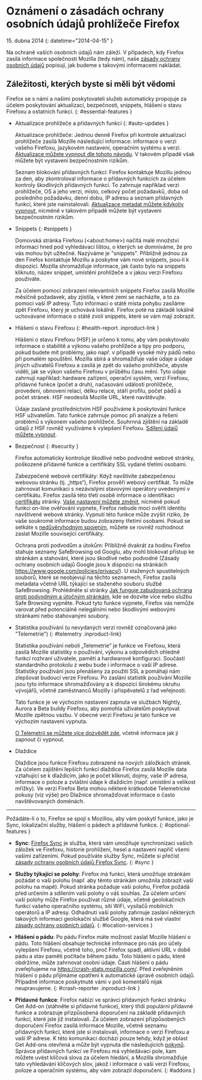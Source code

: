 # Oznámení o zásadách ochrany osobních údajů prohlížeče Firefox

15\. dubna 2014
{: datetime="2014-04-15" }

Na ochraně vašich osobních údajů nám záleží. V případech, kdy Firefox zasílá informace společnosti Mozilla (tedy nám), naše [zásady ochrany osobních údajů](https://www.mozilla.org/privacy/) popisují, jak budeme s takovými informacemi nakládat.

## Záležitosti, kterých byste si měli být vědomi

Firefox se s námi a našimi poskytovateli služeb automaticky propojuje za účelem poskytování aktualizací, bezpečnosti, snippets, hlášení o stavu Firefoxu a ostatních funkcí. 
{: #essential-features }

* Aktualizace prohlížeče a přídavných funkcí
  {: #auto-updates }

	Aktualizace prohlížeče: Jednou denně Firefox při kontrole aktualizací prohlížeče zasílá Mozille následující informace: informace o verzi vašeho Firefoxu, jazykovém nastavení, operačním systému a verzi. [Aktualizace můžete vypnout dle tohoto návodu](https://support.mozilla.org/cs/kb/jak-firefoxu-zabranit-v-automatickem-navazovani-sp#w_automatickaa-kontrola-aktualizacag). V takovém případě však můžete být vystaveni bezpečnostním rizikům.

	Seznam blokování přídavných funkcí: Firefox kontaktuje Mozillu jednou za den, aby zkontroloval informace o přídavných funkcích za účelem kontroly škodlivých přídavných funkcí. To zahrnuje například verzi prohlížeče, OS a jeho verzi, místo, celkový počet požadavků, doba od posledního požadavku, denní dobu, IP adresu a seznam přídavných funkcí, které jste nainstalovali. [Aktualizace metadat můžete kdykoliv vypnout](https://blog.mozilla.org/addons/how-to-opt-out-of-add-on-metadata-updates/), nicméně v takovém případě můžete být vystaveni bezpečnostním rizikům.

* Snippets
  {: #snippets }

	Domovská stránka Firefoxu (&lt;about:home&gt;) načítá malé množství informací hned pod vyhledávací lištou, o kterých se domníváme, že pro vás mohou být užitečné. Nazýváme je "snippets". Přibližně jednou za den Firefox kontaktuje Mozillu a poskytne vám nové snippets, jsou-li k dispozici. Mozilla shromažďuje informace, jak často bylo na snippets kliknuto, název snippet, umístění prohlížeče a v jakou verzi Firefoxu používáte.

	Za účelem pomoci zobrazení relevantních snippets Firefox zasílá Mozille měsíčně požadavek, aby zjistila, v které zemi se nacházíte, a to za pomoci vaší IP adresy. Tuto informaci o státě místa pohybu zasíláme zpět Firefoxu, který je uchovává lokálně.  Firefox poté na základě lokálně uchovávané informace o státě zvolí snippets, které se vám mají zobrazit.

* Hlášení o stavu Firefoxu
  {: #health-report .inproduct-link } 

	Hlášení o stavu Firefoxu (HSF) je určeno k tomu, aby vám poskytovalo informace o stabilitě a výkonu vašeho prohlížeče a tipy pro podporu, pokud budete mít problémy, jako např. v případě vysoké míry pádů nebo při pomalém spouštění. Mozilla sbírá a shromažďuje vaše údaje a údaje jiných uživatelů Firefoxu a zasílá je zpět do vašeho prohlížeče, abyste viděli, jak se výkon vašeho Firefoxu v průběhu času mění. Tyto údaje zahrnují například: hardware zařízení, operační systém, verzi Firefoxu, přídavné funkce (počet a druh), načasování událostí prohlížeče, provedení, obnovení relací, délku relace, stáří profilu, počet pádů a počet stránek. HSF neodesílá Mozille URL, které navštěvujte.

	Údaje zaslané prostřednictvím HSF používáme k poskytování funkce HSF uživatelům. Tato funkce zahrnuje pomoc při analýze a řešení problémů s výkonem vašeho prohlížeče. Souhrnná zjištění na základě údajů z HSF rovněž využíváme k vylepšení Firefoxu. [Sdílení údajů můžete vypnout](https://support.mozilla.org/cs/kb/hlaseni-o-zdravi-firefoxu-poznavame-vykon-sveho-pr#w_jak-zapnout-nebo-vypnout-sdaglenag-dat).

* Bezpečnost
  {: #security }

	Firefox automaticky kontroluje škodlivé nebo podvodné webové stránky, poškozené přídavné funkce a certifikáty SSL vydané třetími osobami.

	Zabezpečené webové certifikáty: Když navštívíte zabezpečenou webovou stránku (tj. „https“), Firefox prověří webový certifikát. To může zahrnovat komunikaci s nezávislými stavovými operátory uvedenými v certifikátu. Firefox zasílá této třetí osobě informace o identifikaci [certifikátu](https://support.mozilla.org/kb/secure-website-certificate) stránky. [Vaše nastavení můžete změnit](https://support.mozilla.org/cs/kb/nastaveni-firefoxu-sekce-rozsirene#w_karta-certifikaaty), nicméně pokud funkci on-line ověřování vypnete, Firefox nebude moci ověřit identitu navštívené webové stránky. Vypnutí této funkce může zvýšit riziko, že vaše soukromé informace budou zobrazeny třetími osobami. Pokud se setkáte s [nedůvěryhodným spojením](https://support.mozilla.org/kb/connection-untrusted-error-message), můžete se rovněž rozhodnout zaslat Mozille související certifikáty.

	Ochrana proti podvodům a útokům: Přibližně dvakrát za hodinu Firefox stahuje seznamy SafeBrowsing od Googlu, aby mohl blokovat přístup ke stránkám a stahování, které jsou škodlivé nebo podvodné (Zásady ochrany osobních údajů Google jsou k dispozici na stránkách <https://www.google.com/policies/privacy/>). U stažených spustitelných souborů, které se neobjevují na těchto seznamech, Firefox zasílá metadata včetně URL týkající se staženého souboru službě SafeBrowsing. Prohlédněte si stránky [Jak funguje zabudovaná ochrana proti podvodným a útočným stránkám](https://support.mozilla.org/kb/how-does-phishing-and-malware-protection-work), kde se dozvíte více nebo službu Safe Browsing vypněte. Pokud tyto funkce vypnete, Firefox vás nemůže varovat před potenciálně nelegálními nebo škodlivými webovými stránkami nebo stahovanými soubory.

* Statistika používání (u nevydaných verzí rovněž označovaná jako "Telemetrie")
  {: #telemetry .inproduct-link}

	Statistika používání neboli „Telemetrie”  je funkce ve Firefoxu, která zasílá Mozille statistiky o používání, výkonu a odpovědích ohledně funkcí rozhraní uživatele, paměti a hardwarové konfiguraci. Součástí standardního protokolu z webu bude i informace o vaší IP adrese. Statistiky používání jsou přenášeny za použití SSL a pomáhají nám zlepšovat budoucí verze Firefoxu. Po zaslání statistik používání Mozille jsou tyto informace shromažďovány a k dispozici širokému okruhu vývojářů, včetně zaměstnanců Mozilly i přispěvatelů z řad veřejnosti.

	Tato funkce je ve výchozím nastavení zapnuta ve službách Nightly, Aurora a Beta buildy Firefoxu, aby pomohla uživatelům poskytovat Mozille zpětnou vazbu. V obecné verzi Firefoxu je tato funkce ve výchozím nastavení vypnuta.

	[O Telemetrii se můžete více dozvědět zde](https://support.mozilla.org/kb/send-performance-data-improve-firefox), včetně informace jak ji zapnout či vypnout. 

* Dlaždice

	Dlaždice jsou funkce Firefoxu zobrazené na nových záložkách stránek. Za účelem zajištění lepších funkcí dlaždice Firefox zasílá Mozille data vztahující se k dlaždicím, jako je počet kliknutí, dojmy, vaše IP adresa, informace o poloze a zvláštní údaje k dlaždicím (např. umístění a velikost mřížky). Ve verzi Firefox Beta mohou některé krátkodobé Telemetrické pokusy (viz výše) pro Dlažnice shromažďovat informace o často navštěvovaných doménách.


---------------------------------------

Požádáte-li o to, Firefox se spojí s Mozillou, aby vám poskytl funkce, jako je Sync, lokalizační služby, hlášení o pádech a přídavné funkce.
{: #optional-features }

* **Sync**: [Firefox Sync](https://www.mozilla.org/firefox/sync/) je služba, která vám umožňuje synchronizaci vašich záložek ve Firefoxu, historie prohlížení, hesel a nastavení napříč všemi vašimi zařízeními. Pokud používáte služby Sync, můžete si přečíst [zásady ochrany osobních údajů Firefox Sync](https://services.mozilla.com/privacy-policy/).
{: #sync }

* **Služby týkající se polohy**: Firefox má funkci, která umožňuje stránkám požádat o vaši polohu (např. aby těmto stránkám umožnila zobrazit vaši polohu na mapě). Pokud stránka požaduje vaši polohu, Firefox požádá před určením a sdílením vaší polohy o váš souhlas. Za účelem určení vaší polohy může Firefox používat různé údaje, včetně geolokačních funkcí vašeho operačního systému, sítí WiFi, vysílačů mobilních operátorů a IP adresy. Odhadnutí vaší polohy zahrnuje zaslání některých takových informací geolokační službě Google, která má své vlastní [zásady ochrany osobních údajů](https://www.google.com/privacy/lsf.html).
{: #location-services }

* **Hlášení o pádu**: Po pádu Firefox máte možnost zaslat Mozille hlášení o pádu. Toto hlášení obsahuje technické informace pro nás pro účely vylepšení Firefoxu, včetně toho, proč Firefox spadl, aktivní URL v době pádu a stav paměti počítače během pádu. Toto hlášení o pádu, které obdržíme, může zahrnovat osobní údaje. Části hlášení o pádu zveřejňujeme na <https://crash-stats.mozilla.com/>. Před zveřejněním hlášení o pádu přijímáme opatření k automatické úpravě osobních údajů. Případné informace poskytnuté vámi v poli komentářů nijak neupravujeme.
{: #crash-reporter .inproduct-link }

* **Přídavné funkce**: Firefox nabízí ve správci přídavných funkcí stránku Get Add-on (stáhněte si přídavné funkce), který třídí populární přídavné funkce a zobrazuje přizpůsobená doporučení na základě přídavných funkcí, které jste již instalovali. Za účelem zobrazení přizpůsobených doporučení Firefox zasílá informace Mozille, včetně seznamu přídavných funkcí, které jste si instalovali, informace o verzi Firefoxu a vaší IP adrese. K této komunikaci dochází pouze tehdy, když je oblast Get Add-ons otevřená a může být vypnuta dle následujících [pokynů](https://blog.mozilla.org/addons/how-to-opt-out-of-add-on-metadata-updates/). Správce přídavných funkcí ve Firefoxu má vyhledávací pole, kam můžete uvést klíčová slova za účelem hledání, a Mozilla shromažďuje tato vyhledávání klíčových slov, jakož i informace o vaší verzi Firefoxu, poloze a operačním systému, aby vám zobrazil doporučení.
{: #addons }
